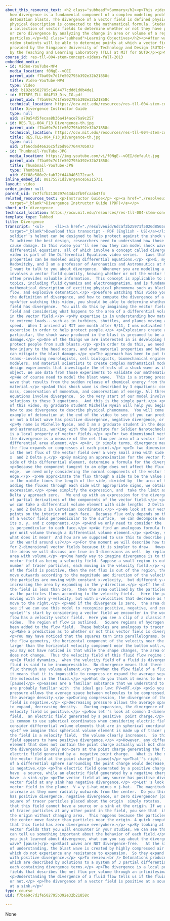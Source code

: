 ```yaml
---
about_this_resource_text: <h2 class="subhead">Summary</h2><p>This video describes
  how divergence is a fundamental component of a complex modeling problem involving
  detonation blasts. The divergence of a vector field is defined physically, and the
  physical description is connected to the mathematical formula. Students analyze
  a collection of vector fields to determine whether or not they have positive, negative,
  or zero divergence by analyzing the change in area or volume of a region of tracer
  particles.</p><h2 class="subhead">Learning Objectives</h2><p>After watching this
  video students will be able to determine points at which a vector field is divergent.</p><p>Funding
  provided by the Singapore University of Technology and Design (SUTD)</p><p>Developed
  by the Teaching and Learning Laboratory (TLL) at MIT for SUTD</p><p>MIT &copy; 2012</p>
course_id: res-tll-004-stem-concept-videos-fall-2013
embedded_media:
- id: Video-YouTube-MP4
  media_location: f0NgE--vOEI
  parent_uid: f7ba69c7d1fe502795b392e32b21858c
  title: Video-YouTube-MP4
  type: Video
  uid: b182eb582785c1484477cddd1d0b4de1
- id: MITRES_TLL-004F13_Div_IG.pdf
  parent_uid: f7ba69c7d1fe502795b392e32b21858c
  technical_location: https://ocw.mit.edu/resources/res-tll-004-stem-concept-videos-fall-2013/videos/differential-equations/divergence/MITRES_TLL-004F13_Div_IG.pdf
  title: Divergence Instructor Guide
  type: null
  uid: a70a54d5fecaa8b36a414ace76a9c257
- id: RES.TLL-004_F13_Divergence-th.jpg
  parent_uid: f7ba69c7d1fe502795b392e32b21858c
  technical_location: https://ocw.mit.edu/resources/res-tll-004-stem-concept-videos-fall-2013/videos/differential-equations/divergence/RES.TLL-004_F13_Divergence-th.jpg
  title: RES.TLL-004_F13_Divergence-th.jpg
  type: null
  uid: 2f66cd6d46626c5f26d9677644705073
- id: Thumbnail-YouTube-JPG
  media_location: https://img.youtube.com/vi/f0NgE--vOEI/default.jpg
  parent_uid: f7ba69c7d1fe502795b392e32b21858c
  title: Thumbnail-YouTube-JPG
  type: Thumbnail
  uid: 67f08e580e2cfab72fd440405172cae3
inline_embed_id: 88175571divergence56215731
layout: video
order_index: null
parent_uid: 7e7fcfb2130297e43da2fb9fcaab47f4
related_resources_text: <p>Instructor Guide</p> <p><a href="./resolveuid/a70a54d5fecaa8b36a414ace76a9c257"
  target="_blank">Divergence Instructor Guide (PDF)</a></p>
short_url: divergence
technical_location: https://ocw.mit.edu/resources/res-tll-004-stem-concept-videos-fall-2013/videos/differential-equations/divergence
template_type: Tabbed
title: Divergence
transcript: '<ul>     <li><a href="./resolveuid/6dcaf2b25971f5026d8565d5af569b1f"
  target="_blank">Download this transcript - PDF (English - US)</a></li> </ul> <p>A
  soldier''s helmet can be designed to help protect against the shock waves from explosions.
  To achieve the best design, researchers need to understand how those shock waves
  cause damage. In this video you''ll see how they can model shock waves using three
  differential equations, all of which involve a concept called divergence.</p> <p>This
  video is part of the Differential Equations video series.   Laws that govern a system''s
  properties can be modeled using differential equations.</p> <p>Hi, my name is Raul
  Radovitzky, and I am a professor of Aeronautics and Astronautics at MIT.  Today,
  I want to talk to you about divergence.  Whenever you are modeling a system that
  involves a vector field quantity, knowing whether or not the vector field is divergent
  often provides valuable information.  This concept is applicable to a number of
  topics, including fluid dynamics and electromagnetism, and is fundamental to the
  mathematical description of exciting physical phenomena such as black holes, traffic
  flow, and explosive detonation.</p> <p>Before watching this video you should know
  the definition of divergence, and how to compute the divergence of a vector field.</p>
  <p>After watching this video, you should be able to determine whether or not a vector
  field has divergence.  You will do this by imagining the vector field to be a velocity
  field and considering what happens to the area of a differential volume element
  in the vector field.</p> <p>My expertise is in understanding how materials respond
  to extreme loads---such as in turbines, shuttles, and planes moving at hypersonic
  speed.  When I arrived at MIT one month after 9/11, I was motivated to use this
  expertise in order to help protect people.</p> <p>Explosions create a lot of damage.  In
  particular, the shock wave produced in the blast is presumed to be a cause of brain
  damage.</p> <p>One of the things we are interested in is developing helmets that
  protect people from such blasts.</p> <p>In order to do this, we need to understand
  how injury to the head occurs, and what material properties and helmet geometries
  can mitigate the blast damage.</p> <p>The approach has been to put together multidisciplinary
  teams--involving neurologists, cell biologists, biomechanical engineers, computational
  modelers, and material scientists to create complex mathematical models.</p> <p>We
  design experiments that investigate the effects of a shock wave as it damages an
  object. We use data from those experiments to validate our mathematical models.</p>
  <p>We of course need to model the blast wave.  This is a strong pressure or shock
  wave that results from the sudden release of chemical energy from the explosive
  material.</p> <p>And this shock wave is described by 3 equations: conservation of
  mass, conservation of momentum, and conservation of energy. All three differential
  equations involve divergence.  So the very start of our model involves modeling
  solutions to these 3 equations.  And this is the simple part.</p> <p>In the rest
  of this video, my graduate student Michelle Nyein will help you begin to understand
  how to use divergence to describe physical phenomena.  You will come back to the
  example of detonation at the end of the video to see if you can predict whether
  or not a blast wave has positive divergence, negative divergence, or zero divergence.</p>
  <p>My name is Michelle Nyein, and I am a graduate student in the department of aeronautics
  and astronautics, working with the Institute for Soldier Nanotechnologies.</p> <p>Divergence
  is a local property of vector fields.</p> <p>For two dimensional vector fields,
  the divergence is a measure of the net flux per area of a vector field through a
  differential area element.</p> <p>Or, in simple terms, divergence measures how much
  the flow expands or compresses at each point.</p> <p>In two dimensions, divergence
  is the net flux of the vector field over a very small area with side lengths 2 Delta
  x  and 2 Delta y.</p> <p>By making an approximation for the vector field on each
  side of this differential element, determine a formula for the divergence.   [pause]</p>
  <p>Because the component tangent to an edge does not affect the flux through the
  edge,  we need only considering the normal components of the vector field at each
  edge.</p> <p>We approximate the flux through a side to be the value of the vector
  in the middle times the length of the side, divided by  the area of the box.   So
  adding the fluxes through each side with appropriate signs, we obtain the following
  expression.</p> <p>We simplify the expression, and  take the limit as Delta x and
  Delta y approach zero.   We end up with an expression for the divergence in terms
  of partial derivatives of the components of the vector field.</p> <p>In 3 dimensions,
  we can take a differential volume element with side lengths  2 Delta x, 2 Delta
  y, and 2 Delta z in Cartesian coordinates.</p> <p>We look at our vector field at
  points on the interior of each face.  Because flux only depends on the components
  of a vector field perpendicular to the surface,  we can decompose each vector into
  its x, y, and z components.</p> <p>And we only need to consider the  component that
  is perpendicular to each face.</p> <p>We find an analogous formula for the net flux
  per unit volume through a differential volume element.</p> <p>Okay, so that is divergence.  But
  what does it mean?  And how are we supposed to use this to describe physical phenomena
  in the world around us?</p> <p>For the moment we will describe how to think of divergence
  for 2-dimensional vector fields because it is simpler to draw.  However, all of
  the ideas we will discuss are true in 3-dimensions as well  by replacing the word
  area with volume.</p> <p>One handy way to imagine divergence is to think of the
  vector field as being a velocity field. Suppose a small region is outlined by a
  number of tracer particles, each moving in the velocity field.</p> <p>If the divergence
  of the field is positive, then the net flux is out of the region, the particles
  move outwards according to the magnitude and direction of the velocity vector field.   Here
  the particles are moving with constant x-velocity,  but different y-velocities,
  increasing the area by expanding in the y-direction.</p> <p>If the divergence of
  the field is less than zero,  then the area outlined by the particles decreases
  as the particles flows according to the velocity field.   Here the particles are
  moving with zero y-velocity, but with x-velocities that decrease as the particles
  move to the right.</p> <p>And if the divergence is zero,  the area doesn''t change.  Let''s
  see if we can use this model to recognize positive, negative, and zero divergence.</p>
  <p>Let''s start by considering a vector field we encounter in the world.</p> <p>Fluid
  flow has a velocity vector field.  Here you see a clip of a classic MIT fluid flow
  video.  The region of flow is outlined.   Square regions of hydrogen bubbles have
  been added to the flow field.  These bubbles are analogous to tracer particles.</p>
  <p>Make a prediction as to whether or not this vector field is divergent. [pause]</p>
  <p>You may have noticed that the squares turn into parallelograms, because due to
  the flow geometry, the horizontal component of the velocity near the top wall is
  larger than the horizontal velocity component near the bottom wall.</p> <p>What
  you may not have noticed is that while the shape changes, the area of each element
  does not change.  Thus the velocity field of this fluid flow regime is divergence-free.</p>
  <p>In fluid dynamics,  when the velocity field of a fluid is divergence-free,  the
  fluid is said to be incompressible.  No divergence means that there is  zero net
  flux through any volume element.</p> <p>When the flow field of a fluid is divergence-free,
  it means that it is impossible to compress or expand the average separation between
  the molecules in the fluid.</p> <p>What do you think it means to be compressible?
  [pause]</p> <p>Gasses are a familiar substance that we understand to be compressible.  You
  are probably familiar with  the ideal gas law: PV=nRT.</p> <p>So you know that increasing
  pressure allows the average space between molecules to be compressed, which increases
  the average density.</p> <p>During compression, the divergence of the average velocity
  field is negative.</p> <p>Decreasing pressure allows the average space between molecules
  to expand, decreasing density.   During expansion, the divergence of the average
  velocity field is positive.</p> <p>Now let''s look at common 3-dimensional vector
  field,  an electric field generated by a positive  point charge.</p> <p>Since it
  is common to use spherical coordinates when considering electric fields,  we will
  consider differential volume elements that are in spherical coordinates for convenience.</p>
  <p>If we imagine this spherical volume element is made up of tracer particles, and
  the field is a velocity field,  the volume clearly increases.  So this electric
  field appears to have positive divergence.</p> <p>However, any differential volume
  element that does not contain the point charge actually will not change in volume.  So
  the divergence is only non-zero at the point charge generating the field.</p> <p>Consider  the
  electric field generated by a  negative point charge.   What is the divergence of
  the vector field at the point charge? [pause]</p> <p>That''s right,  the volume
  of a differential sphere surrounding the point charge would decrease, so the divergence
  is negative.</p> <p>The electric field generated by a positive charge is said to
  have  a source, while an electric field generated by a negative charge is said to
  have  a sink.</p> <p>The vector field at any source has positive divergence, while  the
  vector field at any sink has negative divergence.</p> <p>Let''s look at a rotational
  vector field in the plane:  V = y i-hat minus x j-hat.  The magnitudes of the vectors
  increase as they move radially outwards from the center.  Do you think this field
  has positive divergence, negative divergence, or zero divergence? [pause]</p> <p>A
  square of tracer particles placed about the origin  simply rotates.  This means
  that this field cannot have a source or a sink at the origin. If we add a square
  of tracer particles at any other point in the field, you see that  it revolves about
  the origin without changing area.  This happens because the particles further from
  the center move faster than particles near the origin. A quick computation confirms
  that this field has zero divergence everywhere.</p> <p>By looking at these common
  vector fields that you will encounter in your studies, we can see that divergence
  can tell us something important about the behavior of each field.</p> <p>Given what
  you just learned about divergence, what can you say about the divergence of a blast
  wave? [pause]</p> <p>Blast waves are NOT divergence-free.   At the simplest level
  of understanding, the blast wave is created by highly compressed air and chemicals,
  which do not experience any resistance to expansion.  So they expand very quickly,
  with positive divergence.</p> <p>To review:<br /> Detonations produce blast waves,
  which are described by solutions to a system of 3 partial differential equations,
  each containing divergence terms.</p> <p>The divergence is a local property of vector
  fields that describes the net flux per volume through an infinitesimal volume element.</p>
  <p>Understanding the divergence of a fluid flow tells us if the fluid is compressible
  or not.</p> <p>The divergence of a vector field is positive at a source, and negative
  at a sink.</p>'
type: course
uid: f7ba69c7d1fe502795b392e32b21858c

---
```

None